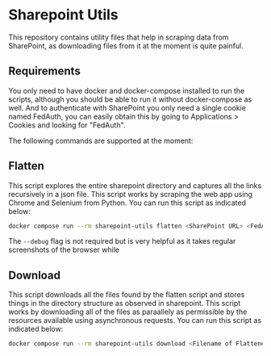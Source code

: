 # Sharepoint Utils

This repository contains utility files that help in scraping data from SharePoint, as downloading files from it at the moment is quite painful.

## Requirements
You only need to have docker and docker-compose installed to run the scripts, although you should be able to run it without docker-compose as well. And to authenticate with SharePoint you only need a single cookie named FedAuth, you can easily obtain this by going to Applications > Cookies and looking for "FedAuth".


The following commands are supported at the moment:

## Flatten
This script explores the entire sharepoint directory and captures all the links recursively in a json file. This script works by scraping the web app using Chrome and Selenium from Python. You can run this script as indicated below:

```bash
docker compose run --rm sharepoint-utils flatten <SharePoint URL> <FedAuth cookie> --debug
```

The `--debug` flag is not required but is very helpful as it takes regular screenshots of the browser while

## Download
This script downloads all the files found by the flatten script and stores things in the directory structure as observed in sharepoint. This script works by downloading all of the files as paraallely as permissible by the resources available using asynchronous requests. You can run this script as indicated below:

```bash
docker compose run --rm sharepoint-utils download <Filename of Flattened JSON with extension> <FedAuth cookie>
```